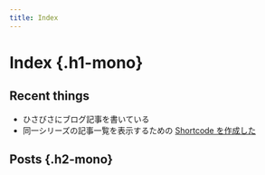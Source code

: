 ```yaml
---
title: Index
---
```


# <span>Index</span> {.h1-mono}

## Recent things
- ひさびさにブログ記事を書いている
- 同一シリーズの記事一覧を表示するための [Shortcode を作成した](https://tbsmcd.net/post/series-list/)

## <span>Posts</span> {.h2-mono}
